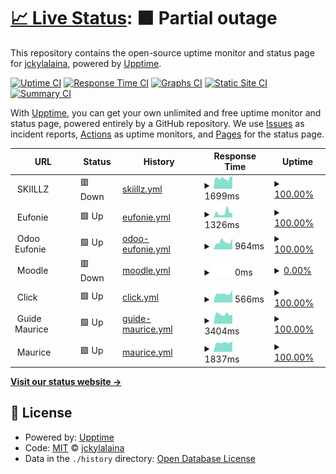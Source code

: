 # [📈 Live Status](https://jckylalaina.github.io/uptime): <!--live status--> **🟧 Partial outage**

This repository contains the open-source uptime monitor and status page for [jckylalaina](https://jckylalaina.github.io/uptime), powered by [Upptime](https://github.com/upptime/upptime).

[![Uptime CI](https://github.com/jckylalaina/uptime/workflows/Uptime%20CI/badge.svg)](https://github.com/jckylalaina/uptime/actions?query=workflow%3A%22Uptime+CI%22)
[![Response Time CI](https://github.com/jckylalaina/uptime/workflows/Response%20Time%20CI/badge.svg)](https://github.com/jckylalaina/uptime/actions?query=workflow%3A%22Response+Time+CI%22)
[![Graphs CI](https://github.com/jckylalaina/uptime/workflows/Graphs%20CI/badge.svg)](https://github.com/jckylalaina/uptime/actions?query=workflow%3A%22Graphs+CI%22)
[![Static Site CI](https://github.com/jckylalaina/uptime/workflows/Static%20Site%20CI/badge.svg)](https://github.com/jckylalaina/uptime/actions?query=workflow%3A%22Static+Site+CI%22)
[![Summary CI](https://github.com/jckylalaina/uptime/workflows/Summary%20CI/badge.svg)](https://github.com/jckylalaina/uptime/actions?query=workflow%3A%22Summary+CI%22)

With [Upptime](https://upptime.js.org), you can get your own unlimited and free uptime monitor and status page, powered entirely by a GitHub repository. We use [Issues](https://github.com/jckylalaina/uptime/issues) as incident reports, [Actions](https://github.com/jckylalaina/uptime/actions) as uptime monitors, and [Pages](https://jckylalaina.github.io/uptime) for the status page.

<!--start: status pages-->
<!-- This summary is generated by Upptime (https://github.com/upptime/upptime) -->
<!-- Do not edit this manually, your changes will be overwritten -->
<!-- prettier-ignore -->
| URL | Status | History | Response Time | Uptime |
| --- | ------ | ------- | ------------- | ------ |
| <img alt="" src="https://icons.duckduckgo.com/ip3/null.ico" height="13"> SKIILLZ | 🟥 Down | [skiillz.yml](https://github.com/jckylalaina/uptime/commits/HEAD/history/skiillz.yml) | <details><summary><img alt="Response time graph" src="./graphs/skiillz/response-time-week.png" height="20"> 1699ms</summary><br><a href="https://jckylalaina.github.io/uptime/history/skiillz"><img alt="Response time 2617" src="https://img.shields.io/endpoint?url=https%3A%2F%2Fraw.githubusercontent.com%2Fjckylalaina%2Fuptime%2FHEAD%2Fapi%2Fskiillz%2Fresponse-time.json"></a><br><a href="https://jckylalaina.github.io/uptime/history/skiillz"><img alt="24-hour response time 1779" src="https://img.shields.io/endpoint?url=https%3A%2F%2Fraw.githubusercontent.com%2Fjckylalaina%2Fuptime%2FHEAD%2Fapi%2Fskiillz%2Fresponse-time-day.json"></a><br><a href="https://jckylalaina.github.io/uptime/history/skiillz"><img alt="7-day response time 1699" src="https://img.shields.io/endpoint?url=https%3A%2F%2Fraw.githubusercontent.com%2Fjckylalaina%2Fuptime%2FHEAD%2Fapi%2Fskiillz%2Fresponse-time-week.json"></a><br><a href="https://jckylalaina.github.io/uptime/history/skiillz"><img alt="30-day response time 4313" src="https://img.shields.io/endpoint?url=https%3A%2F%2Fraw.githubusercontent.com%2Fjckylalaina%2Fuptime%2FHEAD%2Fapi%2Fskiillz%2Fresponse-time-month.json"></a><br><a href="https://jckylalaina.github.io/uptime/history/skiillz"><img alt="1-year response time 2617" src="https://img.shields.io/endpoint?url=https%3A%2F%2Fraw.githubusercontent.com%2Fjckylalaina%2Fuptime%2FHEAD%2Fapi%2Fskiillz%2Fresponse-time-year.json"></a></details> | <details><summary><a href="https://jckylalaina.github.io/uptime/history/skiillz">100.00%</a></summary><a href="https://jckylalaina.github.io/uptime/history/skiillz"><img alt="All-time uptime 99.56%" src="https://img.shields.io/endpoint?url=https%3A%2F%2Fraw.githubusercontent.com%2Fjckylalaina%2Fuptime%2FHEAD%2Fapi%2Fskiillz%2Fuptime.json"></a><br><a href="https://jckylalaina.github.io/uptime/history/skiillz"><img alt="24-hour uptime 99.98%" src="https://img.shields.io/endpoint?url=https%3A%2F%2Fraw.githubusercontent.com%2Fjckylalaina%2Fuptime%2FHEAD%2Fapi%2Fskiillz%2Fuptime-day.json"></a><br><a href="https://jckylalaina.github.io/uptime/history/skiillz"><img alt="7-day uptime 100.00%" src="https://img.shields.io/endpoint?url=https%3A%2F%2Fraw.githubusercontent.com%2Fjckylalaina%2Fuptime%2FHEAD%2Fapi%2Fskiillz%2Fuptime-week.json"></a><br><a href="https://jckylalaina.github.io/uptime/history/skiillz"><img alt="30-day uptime 99.73%" src="https://img.shields.io/endpoint?url=https%3A%2F%2Fraw.githubusercontent.com%2Fjckylalaina%2Fuptime%2FHEAD%2Fapi%2Fskiillz%2Fuptime-month.json"></a><br><a href="https://jckylalaina.github.io/uptime/history/skiillz"><img alt="1-year uptime 99.56%" src="https://img.shields.io/endpoint?url=https%3A%2F%2Fraw.githubusercontent.com%2Fjckylalaina%2Fuptime%2FHEAD%2Fapi%2Fskiillz%2Fuptime-year.json"></a></details>
| <img alt="" src="https://icons.duckduckgo.com/ip3/null.ico" height="13"> Eufonie | 🟩 Up | [eufonie.yml](https://github.com/jckylalaina/uptime/commits/HEAD/history/eufonie.yml) | <details><summary><img alt="Response time graph" src="./graphs/eufonie/response-time-week.png" height="20"> 1326ms</summary><br><a href="https://jckylalaina.github.io/uptime/history/eufonie"><img alt="Response time 1591" src="https://img.shields.io/endpoint?url=https%3A%2F%2Fraw.githubusercontent.com%2Fjckylalaina%2Fuptime%2FHEAD%2Fapi%2Feufonie%2Fresponse-time.json"></a><br><a href="https://jckylalaina.github.io/uptime/history/eufonie"><img alt="24-hour response time 1192" src="https://img.shields.io/endpoint?url=https%3A%2F%2Fraw.githubusercontent.com%2Fjckylalaina%2Fuptime%2FHEAD%2Fapi%2Feufonie%2Fresponse-time-day.json"></a><br><a href="https://jckylalaina.github.io/uptime/history/eufonie"><img alt="7-day response time 1326" src="https://img.shields.io/endpoint?url=https%3A%2F%2Fraw.githubusercontent.com%2Fjckylalaina%2Fuptime%2FHEAD%2Fapi%2Feufonie%2Fresponse-time-week.json"></a><br><a href="https://jckylalaina.github.io/uptime/history/eufonie"><img alt="30-day response time 1463" src="https://img.shields.io/endpoint?url=https%3A%2F%2Fraw.githubusercontent.com%2Fjckylalaina%2Fuptime%2FHEAD%2Fapi%2Feufonie%2Fresponse-time-month.json"></a><br><a href="https://jckylalaina.github.io/uptime/history/eufonie"><img alt="1-year response time 1591" src="https://img.shields.io/endpoint?url=https%3A%2F%2Fraw.githubusercontent.com%2Fjckylalaina%2Fuptime%2FHEAD%2Fapi%2Feufonie%2Fresponse-time-year.json"></a></details> | <details><summary><a href="https://jckylalaina.github.io/uptime/history/eufonie">100.00%</a></summary><a href="https://jckylalaina.github.io/uptime/history/eufonie"><img alt="All-time uptime 99.99%" src="https://img.shields.io/endpoint?url=https%3A%2F%2Fraw.githubusercontent.com%2Fjckylalaina%2Fuptime%2FHEAD%2Fapi%2Feufonie%2Fuptime.json"></a><br><a href="https://jckylalaina.github.io/uptime/history/eufonie"><img alt="24-hour uptime 100.00%" src="https://img.shields.io/endpoint?url=https%3A%2F%2Fraw.githubusercontent.com%2Fjckylalaina%2Fuptime%2FHEAD%2Fapi%2Feufonie%2Fuptime-day.json"></a><br><a href="https://jckylalaina.github.io/uptime/history/eufonie"><img alt="7-day uptime 100.00%" src="https://img.shields.io/endpoint?url=https%3A%2F%2Fraw.githubusercontent.com%2Fjckylalaina%2Fuptime%2FHEAD%2Fapi%2Feufonie%2Fuptime-week.json"></a><br><a href="https://jckylalaina.github.io/uptime/history/eufonie"><img alt="30-day uptime 100.00%" src="https://img.shields.io/endpoint?url=https%3A%2F%2Fraw.githubusercontent.com%2Fjckylalaina%2Fuptime%2FHEAD%2Fapi%2Feufonie%2Fuptime-month.json"></a><br><a href="https://jckylalaina.github.io/uptime/history/eufonie"><img alt="1-year uptime 99.99%" src="https://img.shields.io/endpoint?url=https%3A%2F%2Fraw.githubusercontent.com%2Fjckylalaina%2Fuptime%2FHEAD%2Fapi%2Feufonie%2Fuptime-year.json"></a></details>
| <img alt="" src="https://icons.duckduckgo.com/ip3/null.ico" height="13"> Odoo Eufonie | 🟩 Up | [odoo-eufonie.yml](https://github.com/jckylalaina/uptime/commits/HEAD/history/odoo-eufonie.yml) | <details><summary><img alt="Response time graph" src="./graphs/odoo-eufonie/response-time-week.png" height="20"> 964ms</summary><br><a href="https://jckylalaina.github.io/uptime/history/odoo-eufonie"><img alt="Response time 1303" src="https://img.shields.io/endpoint?url=https%3A%2F%2Fraw.githubusercontent.com%2Fjckylalaina%2Fuptime%2FHEAD%2Fapi%2Fodoo-eufonie%2Fresponse-time.json"></a><br><a href="https://jckylalaina.github.io/uptime/history/odoo-eufonie"><img alt="24-hour response time 1423" src="https://img.shields.io/endpoint?url=https%3A%2F%2Fraw.githubusercontent.com%2Fjckylalaina%2Fuptime%2FHEAD%2Fapi%2Fodoo-eufonie%2Fresponse-time-day.json"></a><br><a href="https://jckylalaina.github.io/uptime/history/odoo-eufonie"><img alt="7-day response time 964" src="https://img.shields.io/endpoint?url=https%3A%2F%2Fraw.githubusercontent.com%2Fjckylalaina%2Fuptime%2FHEAD%2Fapi%2Fodoo-eufonie%2Fresponse-time-week.json"></a><br><a href="https://jckylalaina.github.io/uptime/history/odoo-eufonie"><img alt="30-day response time 1777" src="https://img.shields.io/endpoint?url=https%3A%2F%2Fraw.githubusercontent.com%2Fjckylalaina%2Fuptime%2FHEAD%2Fapi%2Fodoo-eufonie%2Fresponse-time-month.json"></a><br><a href="https://jckylalaina.github.io/uptime/history/odoo-eufonie"><img alt="1-year response time 1303" src="https://img.shields.io/endpoint?url=https%3A%2F%2Fraw.githubusercontent.com%2Fjckylalaina%2Fuptime%2FHEAD%2Fapi%2Fodoo-eufonie%2Fresponse-time-year.json"></a></details> | <details><summary><a href="https://jckylalaina.github.io/uptime/history/odoo-eufonie">100.00%</a></summary><a href="https://jckylalaina.github.io/uptime/history/odoo-eufonie"><img alt="All-time uptime 99.70%" src="https://img.shields.io/endpoint?url=https%3A%2F%2Fraw.githubusercontent.com%2Fjckylalaina%2Fuptime%2FHEAD%2Fapi%2Fodoo-eufonie%2Fuptime.json"></a><br><a href="https://jckylalaina.github.io/uptime/history/odoo-eufonie"><img alt="24-hour uptime 100.00%" src="https://img.shields.io/endpoint?url=https%3A%2F%2Fraw.githubusercontent.com%2Fjckylalaina%2Fuptime%2FHEAD%2Fapi%2Fodoo-eufonie%2Fuptime-day.json"></a><br><a href="https://jckylalaina.github.io/uptime/history/odoo-eufonie"><img alt="7-day uptime 100.00%" src="https://img.shields.io/endpoint?url=https%3A%2F%2Fraw.githubusercontent.com%2Fjckylalaina%2Fuptime%2FHEAD%2Fapi%2Fodoo-eufonie%2Fuptime-week.json"></a><br><a href="https://jckylalaina.github.io/uptime/history/odoo-eufonie"><img alt="30-day uptime 98.71%" src="https://img.shields.io/endpoint?url=https%3A%2F%2Fraw.githubusercontent.com%2Fjckylalaina%2Fuptime%2FHEAD%2Fapi%2Fodoo-eufonie%2Fuptime-month.json"></a><br><a href="https://jckylalaina.github.io/uptime/history/odoo-eufonie"><img alt="1-year uptime 99.70%" src="https://img.shields.io/endpoint?url=https%3A%2F%2Fraw.githubusercontent.com%2Fjckylalaina%2Fuptime%2FHEAD%2Fapi%2Fodoo-eufonie%2Fuptime-year.json"></a></details>
| <img alt="" src="https://icons.duckduckgo.com/ip3/null.ico" height="13"> Moodle | 🟥 Down | [moodle.yml](https://github.com/jckylalaina/uptime/commits/HEAD/history/moodle.yml) | <details><summary><img alt="Response time graph" src="./graphs/moodle/response-time-week.png" height="20"> 0ms</summary><br><a href="https://jckylalaina.github.io/uptime/history/moodle"><img alt="Response time 12957" src="https://img.shields.io/endpoint?url=https%3A%2F%2Fraw.githubusercontent.com%2Fjckylalaina%2Fuptime%2FHEAD%2Fapi%2Fmoodle%2Fresponse-time.json"></a><br><a href="https://jckylalaina.github.io/uptime/history/moodle"><img alt="24-hour response time 0" src="https://img.shields.io/endpoint?url=https%3A%2F%2Fraw.githubusercontent.com%2Fjckylalaina%2Fuptime%2FHEAD%2Fapi%2Fmoodle%2Fresponse-time-day.json"></a><br><a href="https://jckylalaina.github.io/uptime/history/moodle"><img alt="7-day response time 0" src="https://img.shields.io/endpoint?url=https%3A%2F%2Fraw.githubusercontent.com%2Fjckylalaina%2Fuptime%2FHEAD%2Fapi%2Fmoodle%2Fresponse-time-week.json"></a><br><a href="https://jckylalaina.github.io/uptime/history/moodle"><img alt="30-day response time 0" src="https://img.shields.io/endpoint?url=https%3A%2F%2Fraw.githubusercontent.com%2Fjckylalaina%2Fuptime%2FHEAD%2Fapi%2Fmoodle%2Fresponse-time-month.json"></a><br><a href="https://jckylalaina.github.io/uptime/history/moodle"><img alt="1-year response time 12957" src="https://img.shields.io/endpoint?url=https%3A%2F%2Fraw.githubusercontent.com%2Fjckylalaina%2Fuptime%2FHEAD%2Fapi%2Fmoodle%2Fresponse-time-year.json"></a></details> | <details><summary><a href="https://jckylalaina.github.io/uptime/history/moodle">0.00%</a></summary><a href="https://jckylalaina.github.io/uptime/history/moodle"><img alt="All-time uptime 7.27%" src="https://img.shields.io/endpoint?url=https%3A%2F%2Fraw.githubusercontent.com%2Fjckylalaina%2Fuptime%2FHEAD%2Fapi%2Fmoodle%2Fuptime.json"></a><br><a href="https://jckylalaina.github.io/uptime/history/moodle"><img alt="24-hour uptime 0.00%" src="https://img.shields.io/endpoint?url=https%3A%2F%2Fraw.githubusercontent.com%2Fjckylalaina%2Fuptime%2FHEAD%2Fapi%2Fmoodle%2Fuptime-day.json"></a><br><a href="https://jckylalaina.github.io/uptime/history/moodle"><img alt="7-day uptime 0.00%" src="https://img.shields.io/endpoint?url=https%3A%2F%2Fraw.githubusercontent.com%2Fjckylalaina%2Fuptime%2FHEAD%2Fapi%2Fmoodle%2Fuptime-week.json"></a><br><a href="https://jckylalaina.github.io/uptime/history/moodle"><img alt="30-day uptime 4.67%" src="https://img.shields.io/endpoint?url=https%3A%2F%2Fraw.githubusercontent.com%2Fjckylalaina%2Fuptime%2FHEAD%2Fapi%2Fmoodle%2Fuptime-month.json"></a><br><a href="https://jckylalaina.github.io/uptime/history/moodle"><img alt="1-year uptime 7.27%" src="https://img.shields.io/endpoint?url=https%3A%2F%2Fraw.githubusercontent.com%2Fjckylalaina%2Fuptime%2FHEAD%2Fapi%2Fmoodle%2Fuptime-year.json"></a></details>
| <img alt="" src="https://icons.duckduckgo.com/ip3/null.ico" height="13"> Click | 🟩 Up | [click.yml](https://github.com/jckylalaina/uptime/commits/HEAD/history/click.yml) | <details><summary><img alt="Response time graph" src="./graphs/click/response-time-week.png" height="20"> 566ms</summary><br><a href="https://jckylalaina.github.io/uptime/history/click"><img alt="Response time 630" src="https://img.shields.io/endpoint?url=https%3A%2F%2Fraw.githubusercontent.com%2Fjckylalaina%2Fuptime%2FHEAD%2Fapi%2Fclick%2Fresponse-time.json"></a><br><a href="https://jckylalaina.github.io/uptime/history/click"><img alt="24-hour response time 765" src="https://img.shields.io/endpoint?url=https%3A%2F%2Fraw.githubusercontent.com%2Fjckylalaina%2Fuptime%2FHEAD%2Fapi%2Fclick%2Fresponse-time-day.json"></a><br><a href="https://jckylalaina.github.io/uptime/history/click"><img alt="7-day response time 566" src="https://img.shields.io/endpoint?url=https%3A%2F%2Fraw.githubusercontent.com%2Fjckylalaina%2Fuptime%2FHEAD%2Fapi%2Fclick%2Fresponse-time-week.json"></a><br><a href="https://jckylalaina.github.io/uptime/history/click"><img alt="30-day response time 603" src="https://img.shields.io/endpoint?url=https%3A%2F%2Fraw.githubusercontent.com%2Fjckylalaina%2Fuptime%2FHEAD%2Fapi%2Fclick%2Fresponse-time-month.json"></a><br><a href="https://jckylalaina.github.io/uptime/history/click"><img alt="1-year response time 630" src="https://img.shields.io/endpoint?url=https%3A%2F%2Fraw.githubusercontent.com%2Fjckylalaina%2Fuptime%2FHEAD%2Fapi%2Fclick%2Fresponse-time-year.json"></a></details> | <details><summary><a href="https://jckylalaina.github.io/uptime/history/click">100.00%</a></summary><a href="https://jckylalaina.github.io/uptime/history/click"><img alt="All-time uptime 99.99%" src="https://img.shields.io/endpoint?url=https%3A%2F%2Fraw.githubusercontent.com%2Fjckylalaina%2Fuptime%2FHEAD%2Fapi%2Fclick%2Fuptime.json"></a><br><a href="https://jckylalaina.github.io/uptime/history/click"><img alt="24-hour uptime 100.00%" src="https://img.shields.io/endpoint?url=https%3A%2F%2Fraw.githubusercontent.com%2Fjckylalaina%2Fuptime%2FHEAD%2Fapi%2Fclick%2Fuptime-day.json"></a><br><a href="https://jckylalaina.github.io/uptime/history/click"><img alt="7-day uptime 100.00%" src="https://img.shields.io/endpoint?url=https%3A%2F%2Fraw.githubusercontent.com%2Fjckylalaina%2Fuptime%2FHEAD%2Fapi%2Fclick%2Fuptime-week.json"></a><br><a href="https://jckylalaina.github.io/uptime/history/click"><img alt="30-day uptime 100.00%" src="https://img.shields.io/endpoint?url=https%3A%2F%2Fraw.githubusercontent.com%2Fjckylalaina%2Fuptime%2FHEAD%2Fapi%2Fclick%2Fuptime-month.json"></a><br><a href="https://jckylalaina.github.io/uptime/history/click"><img alt="1-year uptime 99.99%" src="https://img.shields.io/endpoint?url=https%3A%2F%2Fraw.githubusercontent.com%2Fjckylalaina%2Fuptime%2FHEAD%2Fapi%2Fclick%2Fuptime-year.json"></a></details>
| <img alt="" src="https://icons.duckduckgo.com/ip3/null.ico" height="13"> Guide Maurice | 🟩 Up | [guide-maurice.yml](https://github.com/jckylalaina/uptime/commits/HEAD/history/guide-maurice.yml) | <details><summary><img alt="Response time graph" src="./graphs/guide-maurice/response-time-week.png" height="20"> 3404ms</summary><br><a href="https://jckylalaina.github.io/uptime/history/guide-maurice"><img alt="Response time 3925" src="https://img.shields.io/endpoint?url=https%3A%2F%2Fraw.githubusercontent.com%2Fjckylalaina%2Fuptime%2FHEAD%2Fapi%2Fguide-maurice%2Fresponse-time.json"></a><br><a href="https://jckylalaina.github.io/uptime/history/guide-maurice"><img alt="24-hour response time 3479" src="https://img.shields.io/endpoint?url=https%3A%2F%2Fraw.githubusercontent.com%2Fjckylalaina%2Fuptime%2FHEAD%2Fapi%2Fguide-maurice%2Fresponse-time-day.json"></a><br><a href="https://jckylalaina.github.io/uptime/history/guide-maurice"><img alt="7-day response time 3404" src="https://img.shields.io/endpoint?url=https%3A%2F%2Fraw.githubusercontent.com%2Fjckylalaina%2Fuptime%2FHEAD%2Fapi%2Fguide-maurice%2Fresponse-time-week.json"></a><br><a href="https://jckylalaina.github.io/uptime/history/guide-maurice"><img alt="30-day response time 4403" src="https://img.shields.io/endpoint?url=https%3A%2F%2Fraw.githubusercontent.com%2Fjckylalaina%2Fuptime%2FHEAD%2Fapi%2Fguide-maurice%2Fresponse-time-month.json"></a><br><a href="https://jckylalaina.github.io/uptime/history/guide-maurice"><img alt="1-year response time 3925" src="https://img.shields.io/endpoint?url=https%3A%2F%2Fraw.githubusercontent.com%2Fjckylalaina%2Fuptime%2FHEAD%2Fapi%2Fguide-maurice%2Fresponse-time-year.json"></a></details> | <details><summary><a href="https://jckylalaina.github.io/uptime/history/guide-maurice">100.00%</a></summary><a href="https://jckylalaina.github.io/uptime/history/guide-maurice"><img alt="All-time uptime 70.63%" src="https://img.shields.io/endpoint?url=https%3A%2F%2Fraw.githubusercontent.com%2Fjckylalaina%2Fuptime%2FHEAD%2Fapi%2Fguide-maurice%2Fuptime.json"></a><br><a href="https://jckylalaina.github.io/uptime/history/guide-maurice"><img alt="24-hour uptime 100.00%" src="https://img.shields.io/endpoint?url=https%3A%2F%2Fraw.githubusercontent.com%2Fjckylalaina%2Fuptime%2FHEAD%2Fapi%2Fguide-maurice%2Fuptime-day.json"></a><br><a href="https://jckylalaina.github.io/uptime/history/guide-maurice"><img alt="7-day uptime 100.00%" src="https://img.shields.io/endpoint?url=https%3A%2F%2Fraw.githubusercontent.com%2Fjckylalaina%2Fuptime%2FHEAD%2Fapi%2Fguide-maurice%2Fuptime-week.json"></a><br><a href="https://jckylalaina.github.io/uptime/history/guide-maurice"><img alt="30-day uptime 99.80%" src="https://img.shields.io/endpoint?url=https%3A%2F%2Fraw.githubusercontent.com%2Fjckylalaina%2Fuptime%2FHEAD%2Fapi%2Fguide-maurice%2Fuptime-month.json"></a><br><a href="https://jckylalaina.github.io/uptime/history/guide-maurice"><img alt="1-year uptime 70.63%" src="https://img.shields.io/endpoint?url=https%3A%2F%2Fraw.githubusercontent.com%2Fjckylalaina%2Fuptime%2FHEAD%2Fapi%2Fguide-maurice%2Fuptime-year.json"></a></details>
| <img alt="" src="https://icons.duckduckgo.com/ip3/null.ico" height="13"> Maurice | 🟩 Up | [maurice.yml](https://github.com/jckylalaina/uptime/commits/HEAD/history/maurice.yml) | <details><summary><img alt="Response time graph" src="./graphs/maurice/response-time-week.png" height="20"> 1837ms</summary><br><a href="https://jckylalaina.github.io/uptime/history/maurice"><img alt="Response time 1871" src="https://img.shields.io/endpoint?url=https%3A%2F%2Fraw.githubusercontent.com%2Fjckylalaina%2Fuptime%2FHEAD%2Fapi%2Fmaurice%2Fresponse-time.json"></a><br><a href="https://jckylalaina.github.io/uptime/history/maurice"><img alt="24-hour response time 2109" src="https://img.shields.io/endpoint?url=https%3A%2F%2Fraw.githubusercontent.com%2Fjckylalaina%2Fuptime%2FHEAD%2Fapi%2Fmaurice%2Fresponse-time-day.json"></a><br><a href="https://jckylalaina.github.io/uptime/history/maurice"><img alt="7-day response time 1837" src="https://img.shields.io/endpoint?url=https%3A%2F%2Fraw.githubusercontent.com%2Fjckylalaina%2Fuptime%2FHEAD%2Fapi%2Fmaurice%2Fresponse-time-week.json"></a><br><a href="https://jckylalaina.github.io/uptime/history/maurice"><img alt="30-day response time 2602" src="https://img.shields.io/endpoint?url=https%3A%2F%2Fraw.githubusercontent.com%2Fjckylalaina%2Fuptime%2FHEAD%2Fapi%2Fmaurice%2Fresponse-time-month.json"></a><br><a href="https://jckylalaina.github.io/uptime/history/maurice"><img alt="1-year response time 1871" src="https://img.shields.io/endpoint?url=https%3A%2F%2Fraw.githubusercontent.com%2Fjckylalaina%2Fuptime%2FHEAD%2Fapi%2Fmaurice%2Fresponse-time-year.json"></a></details> | <details><summary><a href="https://jckylalaina.github.io/uptime/history/maurice">100.00%</a></summary><a href="https://jckylalaina.github.io/uptime/history/maurice"><img alt="All-time uptime 91.71%" src="https://img.shields.io/endpoint?url=https%3A%2F%2Fraw.githubusercontent.com%2Fjckylalaina%2Fuptime%2FHEAD%2Fapi%2Fmaurice%2Fuptime.json"></a><br><a href="https://jckylalaina.github.io/uptime/history/maurice"><img alt="24-hour uptime 100.00%" src="https://img.shields.io/endpoint?url=https%3A%2F%2Fraw.githubusercontent.com%2Fjckylalaina%2Fuptime%2FHEAD%2Fapi%2Fmaurice%2Fuptime-day.json"></a><br><a href="https://jckylalaina.github.io/uptime/history/maurice"><img alt="7-day uptime 100.00%" src="https://img.shields.io/endpoint?url=https%3A%2F%2Fraw.githubusercontent.com%2Fjckylalaina%2Fuptime%2FHEAD%2Fapi%2Fmaurice%2Fuptime-week.json"></a><br><a href="https://jckylalaina.github.io/uptime/history/maurice"><img alt="30-day uptime 99.81%" src="https://img.shields.io/endpoint?url=https%3A%2F%2Fraw.githubusercontent.com%2Fjckylalaina%2Fuptime%2FHEAD%2Fapi%2Fmaurice%2Fuptime-month.json"></a><br><a href="https://jckylalaina.github.io/uptime/history/maurice"><img alt="1-year uptime 91.71%" src="https://img.shields.io/endpoint?url=https%3A%2F%2Fraw.githubusercontent.com%2Fjckylalaina%2Fuptime%2FHEAD%2Fapi%2Fmaurice%2Fuptime-year.json"></a></details>

<!--end: status pages-->

[**Visit our status website →**](https://jckylalaina.github.io/uptime)

## 📄 License

- Powered by: [Upptime](https://github.com/upptime/upptime)
- Code: [MIT](./LICENSE) © [jckylalaina](https://jckylalaina.github.io/uptime)
- Data in the `./history` directory: [Open Database License](https://opendatacommons.org/licenses/odbl/1-0/)
